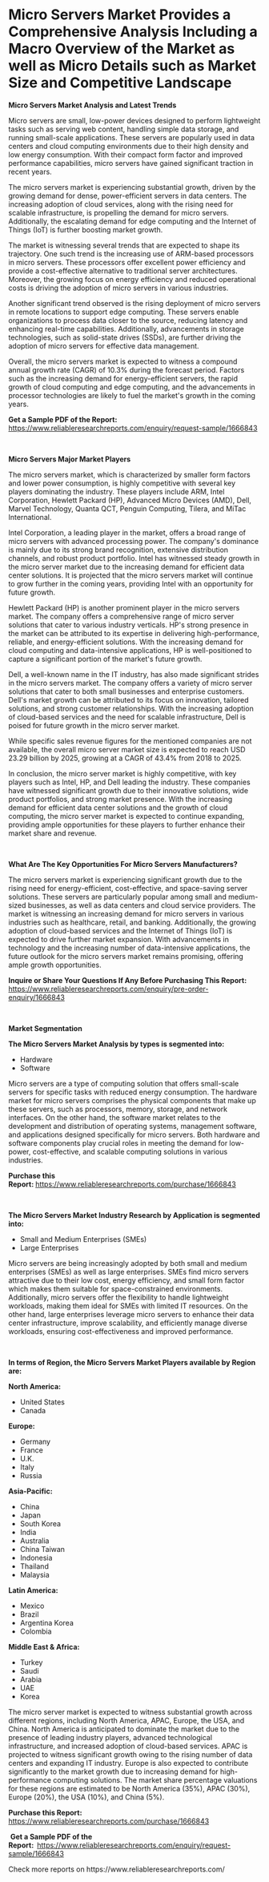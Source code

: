 <p><h1>Micro Servers Market Provides a Comprehensive Analysis Including a Macro Overview of the Market as well as Micro Details such as Market Size and Competitive Landscape</h1></p><p><strong>Micro Servers Market Analysis and Latest Trends</strong></p>
<p><p>Micro servers are small, low-power devices designed to perform lightweight tasks such as serving web content, handling simple data storage, and running small-scale applications. These servers are popularly used in data centers and cloud computing environments due to their high density and low energy consumption. With their compact form factor and improved performance capabilities, micro servers have gained significant traction in recent years.</p><p>The micro servers market is experiencing substantial growth, driven by the growing demand for dense, power-efficient servers in data centers. The increasing adoption of cloud services, along with the rising need for scalable infrastructure, is propelling the demand for micro servers. Additionally, the escalating demand for edge computing and the Internet of Things (IoT) is further boosting market growth.</p><p>The market is witnessing several trends that are expected to shape its trajectory. One such trend is the increasing use of ARM-based processors in micro servers. These processors offer excellent power efficiency and provide a cost-effective alternative to traditional server architectures. Moreover, the growing focus on energy efficiency and reduced operational costs is driving the adoption of micro servers in various industries.</p><p>Another significant trend observed is the rising deployment of micro servers in remote locations to support edge computing. These servers enable organizations to process data closer to the source, reducing latency and enhancing real-time capabilities. Additionally, advancements in storage technologies, such as solid-state drives (SSDs), are further driving the adoption of micro servers for effective data management.</p><p>Overall, the micro servers market is expected to witness a compound annual growth rate (CAGR) of 10.3% during the forecast period. Factors such as the increasing demand for energy-efficient servers, the rapid growth of cloud computing and edge computing, and the advancements in processor technologies are likely to fuel the market's growth in the coming years.</p></p>
<p><strong>Get a Sample PDF of the Report:&nbsp;</strong> <a href="https://www.reliableresearchreports.com/enquiry/request-sample/1666843">https://www.reliableresearchreports.com/enquiry/request-sample/1666843</a></p>
<p>&nbsp;</p>
<p><strong>Micro Servers Major Market Players</strong></p>
<p><p>The micro servers market, which is characterized by smaller form factors and lower power consumption, is highly competitive with several key players dominating the industry. These players include ARM, Intel Corporation, Hewlett Packard (HP), Advanced Micro Devices (AMD), Dell, Marvel Technology, Quanta QCT, Penguin Computing, Tilera, and MiTac International.</p><p>Intel Corporation, a leading player in the market, offers a broad range of micro servers with advanced processing power. The company's dominance is mainly due to its strong brand recognition, extensive distribution channels, and robust product portfolio. Intel has witnessed steady growth in the micro server market due to the increasing demand for efficient data center solutions. It is projected that the micro servers market will continue to grow further in the coming years, providing Intel with an opportunity for future growth.</p><p>Hewlett Packard (HP) is another prominent player in the micro servers market. The company offers a comprehensive range of micro server solutions that cater to various industry verticals. HP's strong presence in the market can be attributed to its expertise in delivering high-performance, reliable, and energy-efficient solutions. With the increasing demand for cloud computing and data-intensive applications, HP is well-positioned to capture a significant portion of the market's future growth.</p><p>Dell, a well-known name in the IT industry, has also made significant strides in the micro servers market. The company offers a variety of micro server solutions that cater to both small businesses and enterprise customers. Dell's market growth can be attributed to its focus on innovation, tailored solutions, and strong customer relationships. With the increasing adoption of cloud-based services and the need for scalable infrastructure, Dell is poised for future growth in the micro server market.</p><p>While specific sales revenue figures for the mentioned companies are not available, the overall micro server market size is expected to reach USD 23.29 billion by 2025, growing at a CAGR of 43.4% from 2018 to 2025.</p><p>In conclusion, the micro server market is highly competitive, with key players such as Intel, HP, and Dell leading the industry. These companies have witnessed significant growth due to their innovative solutions, wide product portfolios, and strong market presence. With the increasing demand for efficient data center solutions and the growth of cloud computing, the micro server market is expected to continue expanding, providing ample opportunities for these players to further enhance their market share and revenue.</p></p>
<p>&nbsp;</p>
<p><strong>What Are The Key Opportunities For Micro Servers Manufacturers?</strong></p>
<p><p>The micro servers market is experiencing significant growth due to the rising need for energy-efficient, cost-effective, and space-saving server solutions. These servers are particularly popular among small and medium-sized businesses, as well as data centers and cloud service providers. The market is witnessing an increasing demand for micro servers in various industries such as healthcare, retail, and banking. Additionally, the growing adoption of cloud-based services and the Internet of Things (IoT) is expected to drive further market expansion. With advancements in technology and the increasing number of data-intensive applications, the future outlook for the micro servers market remains promising, offering ample growth opportunities.</p></p>
<p><strong>Inquire or Share Your Questions If Any Before Purchasing This Report:</strong> <a href="https://www.reliableresearchreports.com/enquiry/pre-order-enquiry/1666843">https://www.reliableresearchreports.com/enquiry/pre-order-enquiry/1666843</a></p>
<p>&nbsp;</p>
<p><strong>Market Segmentation</strong></p>
<p><strong>The Micro Servers Market Analysis by types is segmented into:</strong></p>
<p><ul><li>Hardware</li><li>Software</li></ul></p>
<p><p>Micro servers are a type of computing solution that offers small-scale servers for specific tasks with reduced energy consumption. The hardware market for micro servers comprises the physical components that make up these servers, such as processors, memory, storage, and network interfaces. On the other hand, the software market relates to the development and distribution of operating systems, management software, and applications designed specifically for micro servers. Both hardware and software components play crucial roles in meeting the demand for low-power, cost-effective, and scalable computing solutions in various industries.</p></p>
<p><strong>Purchase this Report:&nbsp;</strong><a href="https://www.reliableresearchreports.com/purchase/1666843">https://www.reliableresearchreports.com/purchase/1666843</a></p>
<p>&nbsp;</p>
<p><strong>The Micro Servers Market Industry Research by Application is segmented into:</strong></p>
<p><ul><li>Small and Medium Enterprises (SMEs)</li><li>Large Enterprises</li></ul></p>
<p><p>Micro servers are being increasingly adopted by both small and medium enterprises (SMEs) as well as large enterprises. SMEs find micro servers attractive due to their low cost, energy efficiency, and small form factor which makes them suitable for space-constrained environments. Additionally, micro servers offer the flexibility to handle lightweight workloads, making them ideal for SMEs with limited IT resources. On the other hand, large enterprises leverage micro servers to enhance their data center infrastructure, improve scalability, and efficiently manage diverse workloads, ensuring cost-effectiveness and improved performance.</p></p>
<p>&nbsp;</p>
<p><strong>In terms of Region, the Micro Servers Market Players available by Region are:</strong></p>
<p>
    <p> <strong> North America: </strong>
        <ul>
            <li>United States</li>
            <li>Canada</li>
        </ul>
        </p> 
    <p> <strong> Europe: </strong>
        <ul>
            <li>Germany</li>
            <li>France</li>
            <li>U.K.</li>
            <li>Italy</li>
            <li>Russia</li>
        </ul>
        </p> 
    <p> <strong> Asia-Pacific: </strong>
        <ul>
            <li>China</li>
            <li>Japan</li>
            <li>South Korea</li>
            <li>India</li>
            <li>Australia</li>
            <li>China Taiwan</li>
            <li>Indonesia</li>
            <li>Thailand</li>
            <li>Malaysia</li>
        </ul>
        </p> 
    <p> <strong> Latin America: </strong>
        <ul>
            <li>Mexico</li>
            <li>Brazil</li>
            <li>Argentina Korea</li>
            <li>Colombia</li>
        </ul>
        </p> 
    <p> <strong> Middle East & Africa: </strong>
        <ul>
            <li>Turkey</li>
            <li>Saudi</li>
            <li>Arabia</li>
            <li>UAE</li>
            <li>Korea</li>
        </ul>
    </p>
    </p>
<p><p>The micro server market is expected to witness substantial growth across different regions, including North America, APAC, Europe, the USA, and China. North America is anticipated to dominate the market due to the presence of leading industry players, advanced technological infrastructure, and increased adoption of cloud-based services. APAC is projected to witness significant growth owing to the rising number of data centers and expanding IT industry. Europe is also expected to contribute significantly to the market growth due to increasing demand for high-performance computing solutions. The market share percentage valuations for these regions are estimated to be North America (35%), APAC (30%), Europe (20%), the USA (10%), and China (5%).</p></p>
<p><strong>Purchase this Report: </strong><a href="https://www.reliableresearchreports.com/purchase/1666843">https://www.reliableresearchreports.com/purchase/1666843</a></p>
<p>&nbsp;<strong>Get a Sample PDF of the Report:&nbsp;&nbsp;</strong><a href="https://www.reliableresearchreports.com/enquiry/request-sample/1666843">https://www.reliableresearchreports.com/enquiry/request-sample/1666843</a></p>
<p><strong></strong></p>
<p>Check more reports on https://www.reliableresearchreports.com/</p>